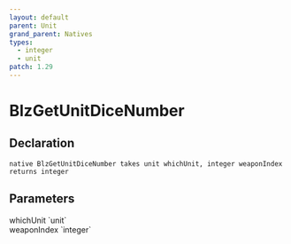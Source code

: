 ```yaml
---
layout: default
parent: Unit
grand_parent: Natives
types:
  - integer
  - unit
patch: 1.29
---
```


# BlzGetUnitDiceNumber

## Declaration

```
native BlzGetUnitDiceNumber takes unit whichUnit, integer weaponIndex returns integer
```

## Parameters
<dl>
  <dt>whichUnit `unit`</dt>
  <dd></dd>

  <dt>weaponIndex `integer`</dt>
  <dd></dd>
</dl>